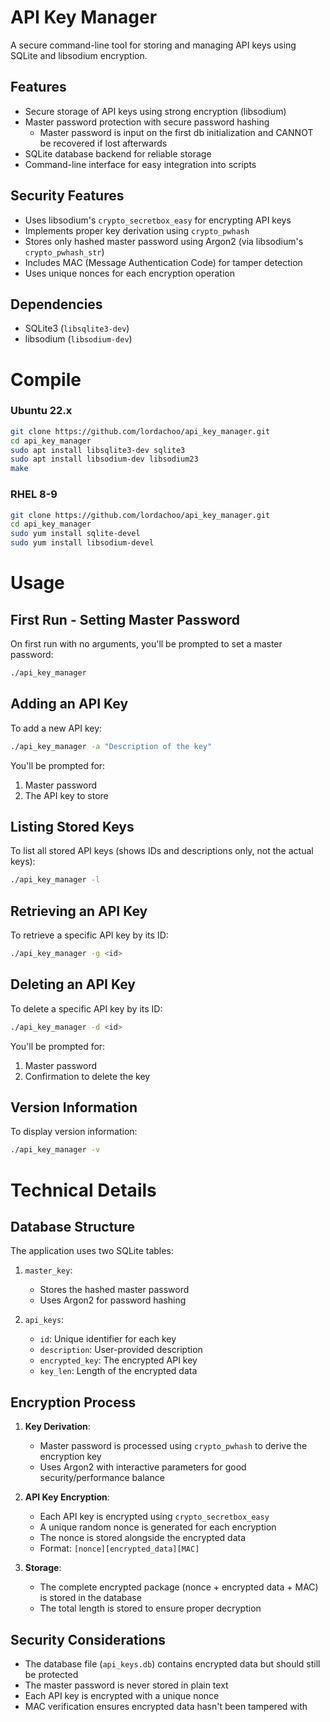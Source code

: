 # API Key Manager

A secure command-line tool for storing and managing API keys using SQLite and libsodium encryption.

## Features

- Secure storage of API keys using strong encryption (libsodium)
- Master password protection with secure password hashing
   - Master password is input on the first db initialization and CANNOT be recovered if lost afterwards
- SQLite database backend for reliable storage
- Command-line interface for easy integration into scripts


## Security Features

- Uses libsodium's `crypto_secretbox_easy` for encrypting API keys
- Implements proper key derivation using `crypto_pwhash`
- Stores only hashed master password using Argon2 (via libsodium's `crypto_pwhash_str`)
- Includes MAC (Message Authentication Code) for tamper detection
- Uses unique nonces for each encryption operation

## Dependencies

- SQLite3 (`libsqlite3-dev`)
- libsodium (`libsodium-dev`)

# Compile

### Ubuntu 22.x

```bash
git clone https://github.com/lordachoo/api_key_manager.git
cd api_key_manager
sudo apt install libsqlite3-dev sqlite3
sudo apt install libsodium-dev libsodium23
make
```

### RHEL 8-9

```bash
git clone https://github.com/lordachoo/api_key_manager.git
cd api_key_manager
sudo yum install sqlite-devel
sudo yum install libsodium-devel
```

# Usage

## First Run - Setting Master Password

On first run with no arguments, you'll be prompted to set a master password:

```bash
./api_key_manager
```

## Adding an API Key

To add a new API key:

```bash
./api_key_manager -a "Description of the key"
```

You'll be prompted for:
1. Master password
2. The API key to store

## Listing Stored Keys

To list all stored API keys (shows IDs and descriptions only, not the actual keys):

```bash
./api_key_manager -l
```

## Retrieving an API Key

To retrieve a specific API key by its ID:

```bash
./api_key_manager -g <id>
```

## Deleting an API Key

To delete a specific API key by its ID:

```bash
./api_key_manager -d <id>
```

You'll be prompted for:
1. Master password
2. Confirmation to delete the key

## Version Information

To display version information:

```bash
./api_key_manager -v
```

# Technical Details

## Database Structure

The application uses two SQLite tables:

1. `master_key`:
   - Stores the hashed master password
   - Uses Argon2 for password hashing

2. `api_keys`:
   - `id`: Unique identifier for each key
   - `description`: User-provided description
   - `encrypted_key`: The encrypted API key
   - `key_len`: Length of the encrypted data

## Encryption Process

1. **Key Derivation**:
   - Master password is processed using `crypto_pwhash` to derive the encryption key
   - Uses Argon2 with interactive parameters for good security/performance balance

2. **API Key Encryption**:
   - Each API key is encrypted using `crypto_secretbox_easy`
   - A unique random nonce is generated for each encryption
   - The nonce is stored alongside the encrypted data
   - Format: `[nonce][encrypted_data][MAC]`

3. **Storage**:
   - The complete encrypted package (nonce + encrypted data + MAC) is stored in the database
   - The total length is stored to ensure proper decryption

## Security Considerations

- The database file (`api_keys.db`) contains encrypted data but should still be protected
- The master password is never stored in plain text
- Each API key is encrypted with a unique nonce
- MAC verification ensures encrypted data hasn't been tampered with